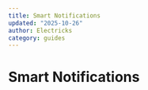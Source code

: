 ```yaml
---
title: Smart Notifications
updated: "2025-10-26"
author: Electricks
category: guides
---
```


# Smart Notifications


